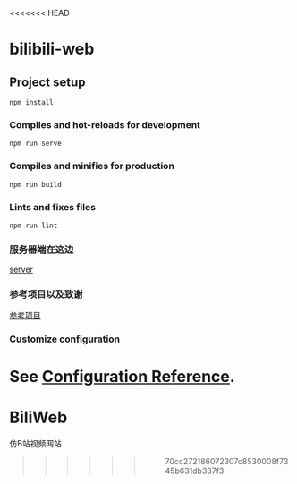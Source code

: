 <<<<<<< HEAD
# bilibili-web

## Project setup
```
npm install
```

### Compiles and hot-reloads for development
```
npm run serve
```

### Compiles and minifies for production
```
npm run build
```

### Lints and fixes files
```
npm run lint
```
### 服务器端在这边
[server](https://github.com/diurenguai/BiliServer)

### 参考项目以及致谢
[参考项目](https://gitee.com/seasontuza/bilibili-web)
### Customize configuration
See [Configuration Reference](https://cli.vuejs.org/config/).
=======
# BiliWeb
仿B站视频网站
>>>>>>> 70cc272186072307c8530008f7345b631db337f3
